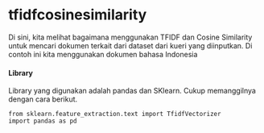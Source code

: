 # tfidfcosinesimilarity
Di sini, kita melihat bagaimana menggunakan TFIDF dan Cosine Similarity untuk mencari dokumen terkait dari dataset dari kueri yang diinputkan. Di contoh ini kita menggunakan dokumen bahasa Indonesia

#### Library
Library yang digunakan adalah pandas dan SKlearn. Cukup memanggilnya dengan cara berikut.
```
from sklearn.feature_extraction.text import TfidfVectorizer
import pandas as pd
```
